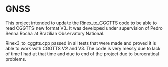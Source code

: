 # GNSS


This project intended to update the Rinex_to_CGGTTS code to be able to read CGGTTS new format V3. It was developed under supervision of Pedro Senna Rocha at Brazilian Observatory National. 

Rinex3_to_cggtts.cpp passed in all tests that were made and proved it is able to work with CGGTTS V2 and V3. The code is very messy due to lack of time I had at that time and due to end of the project due to burocratical problems.
